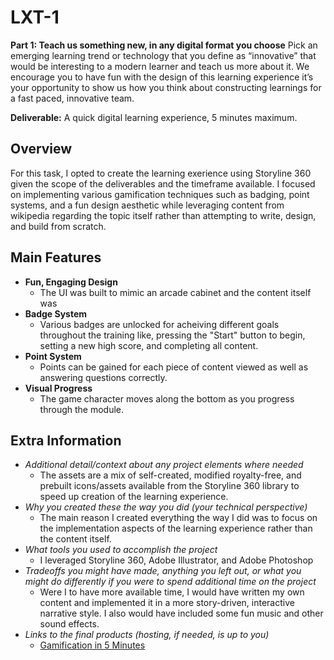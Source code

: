 # LXT-1

**Part 1: Teach us something new, in any digital format you choose**
Pick an emerging learning trend or technology that you define as “innovative” that would be interesting to a modern learner and teach us more about it. We encourage you to have fun with the design of this learning experience  it’s your opportunity to show us how you think about constructing learnings for a fast paced, innovative team.

**Deliverable:** A quick digital learning experience, 5 minutes maximum. 

## Overview
For this task, I opted to create the learning exerience using Storyline 360 given the scope of the deliverables and the timeframe available. I focused on implementing various gamification techniques such as badging, point systems, and a fun design aesthetic while leveraging content from wikipedia regarding the topic itself rather than attempting to write, design, and build from scratch.

## Main Features
- **Fun, Engaging Design**
  - The UI was built to mimic an arcade cabinet and the content itself was
- **Badge System**
  - Various badges are unlocked for acheiving different goals throughout the training like, pressing the "Start" button to begin, setting a new high score, and completing all content.
- **Point System**
  - Points can be gained for each piece of content viewed as well as answering questions correctly.
- **Visual Progress**
  - The game character moves along the bottom as you progress through the module.

## Extra Information
- *Additional detail/context about any project elements where needed*
  - The assets are a mix of self-created, modified royalty-free, and prebuilt icons/assets available from the Storyline 360 library to speed up creation of the learning experience.
- *Why you created these the way you did (your technical perspective)*
  - The main reason I created everything the way I did was to focus on the implementation aspects of the learning experience rather than the content itself. 
- *What tools you used to accomplish the project*
  - I leveraged Storyline 360, Adobe Illustrator, and Adobe Photoshop
- *Tradeoffs you might have made, anything you left out, or what you might do differently if you were to spend additional time on the project*
  - Were I to have more available time, I would have written my own content and implemented it in a more story-driven, interactive narrative style. I also would have included some fun music and other sound effects.
- *Links to the final products (hosting, if needed, is up to you)*
  - [Gamification in 5 Minutes](https://sferenchak.github.io/LXT-1/)
